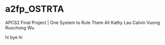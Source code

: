 # a2fp_OSTRTA
APCS2 Final Project | One System to Rule Them All
Kathy Lau
Calvin Vuong
Ruochong Wu

hi
bye
hi
